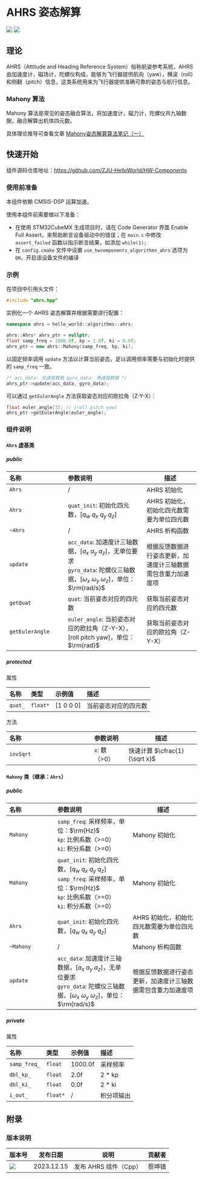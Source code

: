 # AHRS 姿态解算
 
<img src = "https://img.shields.io/badge/version-1.0.0-green"> <sp> <img src = "https://img.shields.io/badge/author-Caikunzhen-lightgrey"> 
 
## 理论
AHRS（Attitude and Heading Reference System）俗称航姿参考系统，AHRS由加速度计，磁场计，陀螺仪构成，能够为飞行器提供航向（yaw），横滚（roll）和侧翻（pitch）信息，这类系统用来为飞行器提供准确可靠的姿态与航行信息。

### Mahony 算法
Mahony 算法是常见的姿态融合算法，将加速度计，磁力计，陀螺仪共九轴数据，融合解算出机体四元数。

具体理论推导可查看文章 [Mahony姿态解算算法笔记（一）](https://zhuanlan.zhihu.com/p/342703388)

## 快速开始

组件源码仓库地址：<https://github.com/ZJU-HelloWorld/HW-Components>

### 使用前准备
 
本组件依赖 CMSIS-DSP 运算加速。
 
使用本组件前需要做以下准备：

* 在使用 STM32CubeMX 生成项目时，请在 Code Generator 界面 Enable Full Assert，来帮助断言设备驱动中的错误；在 `main.c` 中修改 `assert_failed` 函数以指示断言结果，如添加 `while(1);`
* 在 `config.cmake` 文件中设置 `use_hwcomponents_algorithms_ahrs` 选项为 `ON`，开启该设备文件的编译

### 示例

在项目中引用头文件：

```cpp
#include "ahrs.hpp"
```

实例化一个 AHRS 姿态解算并根据需要进行配置：

```cpp
namespace ahrs = hello_world::algorithms::ahrs;

ahrs::Ahrs* ahrs_ptr = nullptr;
float samp_freq = 1000.0f, kp = 1.0f, ki = 0.0f;
ahrs_ptr = new ahrs::Mahony(samp_freq, kp, ki);
```

以固定频率调用 `update` 方法以计算当前姿态，足以调用频率需要与初始化时提供的 `samp_freq` 一致。

```cpp
/* acc_data: 加速度数据 gyro_data: 角速度数据 */
ahrs_ptr->update(acc_data, gyro_data);
```

可以通过 `getEulerAngle` 方法获取姿态对应的欧拉角（Z-Y-X）：

```cpp
float euler_angle[3]; // [roll pitch yaw]
ahrs_ptr->getEulerAngle(euler_angle);
```

### 组件说明

#### `Ahrs` 虚基类

##### public

| 名称<img width=250/> | 参数说明                                                     | 描述                                  |
| :------------------ | :----------------------------------------------------------- | ------------------------------------- |
|`Ahrs`|/|AHRS 初始化|
|`Ahrs`|`quat_init`: 初始化四元数，[$q_w$ $q_x$ $q_y$ $q_z$]|AHRS 初始化，初始化四元数需要为单位四元数|
|`~Ahrs`|/|AHRS 析构函数|
|`update`|`acc_data`: 加速度计三轴数据，[$a_x$ $a_y$ $a_z$]，无单位要求</br>`gyro_data`: 陀螺仪三轴数据，[$\omega_x$ $\omega_y$ $\omega_z$]，单位：$\rm{rad/s}$|根据反馈数据进行姿态更新，加速度计三轴数据需包含重力加速度项|
|`getQuat`|`quat`: 当前姿态对应的四元数|获取当前姿态对应的四元数|
|`getEulerAngle`|`euler_angle`: 当前姿态对应的欧拉角（Z-Y-X），[roll pitch yaw]，单位：$\rm{rad}$|获取当前姿态对应的欧拉角（Z-Y-X）|

##### protected

属性

| 名称          | 类型         | 示例值    | 描述               |
| :------------ | :----------- | :-------- | :----------------- |
| `quat_`       | `float*`    | [1 0 0 0] | 当前姿态对应的四元数 |

方法

| 名称<img width=250/> | 参数说明                                                     | 描述                                  |
| :------------------ | :----------------------------------------------------------- | ------------------------------------- |
|`invSqrt`|`x`: 数（>0）|快速计算 $\cfrac{1}{\sqrt x}$|

#### `Mahony` 类（继承：`Ahrs`）

##### public

| 名称<img width=250/> | 参数说明                                                     | 描述                                  |
| :------------------ | :----------------------------------------------------------- | ------------------------------------- |
|`Mahony`|`samp_freq`: 采样频率，单位：$\rm{Hz}$</br>`kp`: 比例系数（>=0）</br>`ki`: 积分系数（>=0）|Mahony 初始化|
|`Mahony`|`quat_init`: 初始化四元数，[$q_w$ $q_x$ $q_y$ $q_z$]</br>`samp_freq`: 采样频率，单位：$\rm{Hz}$</br>`kp`: 比例系数（>=0）</br>`ki`: 积分系数（>=0）|Mahony 初始化|
|`Ahrs`|`quat_init`: 初始化四元数，[$q_w$ $q_x$ $q_y$ $q_z$]|AHRS 初始化，初始化四元数需要为单位四元数|
|`~Mahony`|/|Mahony 析构函数|
|`update`|`acc_data`: 加速度计三轴数据，[$a_x$ $a_y$ $a_z$]，无单位要求</br>`gyro_data`: 陀螺仪三轴数据，[$\omega_x$ $\omega_y$ $\omega_z$]，单位：$\rm{rad/s}$|根据反馈数据进行姿态更新，加速度计三轴数据需包含重力加速度项|

##### private

属性

| 名称          | 类型         | 示例值    | 描述               |
| :------------ | :----------- | :-------- | :----------------- |
| `samp_freq_`       | `float`    | 1000.0f | 采样频率 |
| `dbl_kp_`       | `float`    | 2.0f | 2 * kp |
| `dbl_ki_`       | `float`    | 0.0f | 2 * ki |
| `i_out_`       | `float*`    | / | 积分项输出 |

## 附录

### 版本说明

| 版本号                                                       | 发布日期   | 说明               | 贡献者 |
| ------------------------------------------------------------ | ---------- | ------------------ | ------ |
| <img src = "https://img.shields.io/badge/version-1.0.0-green"> | 2023.12.15 | 发布 AHRS 组件（Cpp） | 蔡坤镇 |